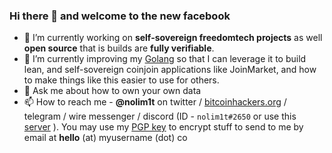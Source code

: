 ### Hi there 👋 and welcome to the new facebook

- 🔭 I’m currently working on **self-sovereign freedomtech projects** as well **open source** that is builds are **fully verifiable**.
- 🌱 I’m currently improving my [Golang](https://gitlab.com/nolim1t/golang-httpd-test) so that I can leverage it to build lean, and self-sovereign coinjoin applications like JoinMarket, and how to make things like this easier to use for others.
- 💬 Ask me about how to own your own data
- 📫 How to reach me - **@nolim1t** on twitter / [bitcoinhackers.org](https://bitcoinhackers.org/@nolim1t) / telegram / wire messenger / discord (ID - `nolim1t#2650` or use this [server](https://discord.gg/64D2XTT) ). You may use my [PGP key](https://nolim1t.co/key/pgpkey.asc.txt) to encrypt stuff to send to me by email at **hello** (at) myusername (dot) co

<!--
**nolim1t/nolim1t** is a ✨ _special_ ✨ repository because its `README.md` (this file) appears on your GitHub profile.

Here are some ideas to get you started:

- 🔭 I’m currently working on ...
- 🌱 I’m currently learning ...
- 👯 I’m looking to collaborate on ...
- 🤔 I’m looking for help with ...
- 💬 Ask me about ...
- 📫 How to reach me: ...
- 😄 Pronouns: ...
- ⚡ Fun fact: ...
-->

